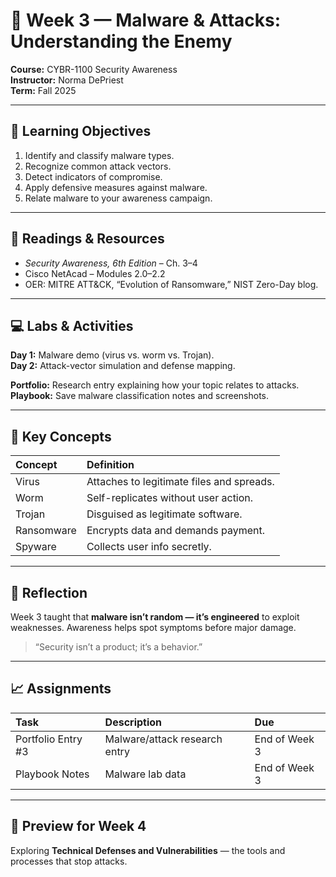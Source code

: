 # 🧠 Week 3 — Malware & Attacks: Understanding the Enemy

**Course:** CYBR-1100 Security Awareness  
**Instructor:** Norma DePriest  
**Term:** Fall 2025  

---

## 🎯 Learning Objectives
1. Identify and classify malware types.  
2. Recognize common attack vectors.  
3. Detect indicators of compromise.  
4. Apply defensive measures against malware.  
5. Relate malware to your awareness campaign.

---

## 📘 Readings & Resources
- *Security Awareness, 6th Edition* – Ch. 3–4  
- Cisco NetAcad – Modules 2.0–2.2  
- OER: MITRE ATT&CK, “Evolution of Ransomware,” NIST Zero-Day blog.

---

## 💻 Labs & Activities
**Day 1:** Malware demo (virus vs. worm vs. Trojan).  
**Day 2:** Attack-vector simulation and defense mapping.

**Portfolio:** Research entry explaining how your topic relates to attacks.  
**Playbook:** Save malware classification notes and screenshots.

---

## 🧩 Key Concepts
| Concept | Definition |
|:--|:--|
| Virus | Attaches to legitimate files and spreads. |
| Worm | Self-replicates without user action. |
| Trojan | Disguised as legitimate software. |
| Ransomware | Encrypts data and demands payment. |
| Spyware | Collects user info secretly. |

---

## 🧠 Reflection
Week 3 taught that **malware isn’t random — it’s engineered** to exploit weaknesses. Awareness helps spot symptoms before major damage.

> “Security isn’t a product; it’s a behavior.”

---

## 📈 Assignments
| Task | Description | Due |
|:--|:--|:--|
| Portfolio Entry #3 | Malware/attack research entry | End of Week 3 |
| Playbook Notes | Malware lab data | End of Week 3 |

---

## 🔮 Preview for Week 4
Exploring **Technical Defenses and Vulnerabilities** — the tools and processes that stop attacks.
